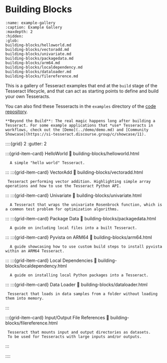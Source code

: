 # Building Blocks

```{toctree}
:name: example-gallery
:caption: Example Gallery
:maxdepth: 2
:hidden:
:glob:
building-blocks/helloworld.md
building-blocks/vectoradd.md
building-blocks/univariate.md
building-blocks/packagedata.md
building-blocks/arm64.md
building-blocks/localdependency.md
building-blocks/dataloader.md
building-blocks/filereference.md
```

This is a gallery of Tesseract examples that end at the `build` stage of the Tesseract lifecycle, and that can act as starting points to define and build your own Tesseracts.

You can also find these Tesseracts in the `examples` directory of the [code repository](https://github.com/pasteurlabs/tesseract-core).

```{important}
**Beyond the Build**: The real magic happens long after building a Tesseract. For some example applications that *use* Tesseracts in workflows, check out the [Demo](../demo/demo.md) and [Community Showcase](https://si-tesseract.discourse.group/c/showcase/11).
```


::::{grid} 2
   :gutter: 2

   :::{grid-item-card} HelloWorld
      :link: building-blocks/helloworld.html

      A simple "hello world" Tesseract.
   :::
   :::{grid-item-card} VectorAdd
      :link: building-blocks/vectoradd.html

     Tesseract performing vector addition. Highlighting simple array operations and how to use the Tesseract Python API.
   :::
   :::{grid-item-card} Univariate
      :link: building-blocks/univariate.html

      A Tesseract that wraps the univariate Rosenbrock function, which is a common test problem for optimization algorithms.
   :::
   :::{grid-item-card} Package Data
      :link: building-blocks/packagedata.html

      A guide on including local files into a built Tesseract.
   :::
   :::{grid-item-card} Pyvista on ARM64
      :link: building-blocks/arm64.html

      A guide showcasing how to use custom build steps to install pyvista within an ARM64 Tesseract.
   :::
   :::{grid-item-card} Local Dependencies
      :link: building-blocks/localdependency.html

      A guide on installing local Python packages into a Tesseract.
   :::
   :::{grid-item-card} Data Loader
      :link: building-blocks/dataloader.html

     Tesseract that loads in data samples from a folder without loading them into memory.
   :::

   :::{grid-item-card} Input/Output File References
      :link: building-blocks/filereference.html

     Tesseract that mounts input and output directories as datasets.
     To be used for Tesseracts with large inputs and/or outputs.
   :::


::::
